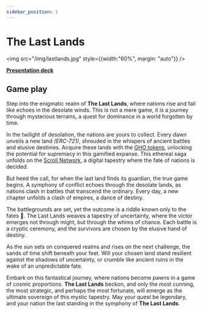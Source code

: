 ```yaml
---
sidebar_position: 1
---
```


# The Last Lands

<img src="/img/lastlands.jpg" style={{width:"60%", margin: "auto"}} />

[**Presentation deck**](https://docs.google.com/presentation/d/1QVZTLv0xdGNLfktdzUU-S07cI5fK6HfABocyB-_h8-8/edit?usp=sharing)

## Game play

Step into the enigmatic realm of **The Last Lands**, where nations rise and fall like echoes in the desolate winds. This is not a mere game, it is a journey through mysterious terrains, a quest for dominance in a world forgotten by time.

In the twilight of desolation, the nations are yours to collect. Every dawn unveils a new land *(ERC-721)*, shrouded in the whispers of ancient battles and elusive destinies. Acquire these lands with the [GHO tokens](https://docs.aave.com/faq/gho-stablecoin), unlocking the potential for supremacy in this gamified expanse. This ethereal saga unfolds on the [Scroll Network](https://scroll.io/), a digital tapestry where the fate of nations is decided.

But heed the call, for when the last land finds its guardian, the true game begins. A symphony of conflict echoes through the desolate lands, as nations clash in battles that transcend the ordinary. Every day, a new chapter unfolds a clash of empires, a dance of destiny.

The battlegrounds are set, yet the outcome is a riddle known only to the fates 🔮. The Last Lands weaves a tapestry of uncertainty, where the victor emerges not through might, but through the whims of chance. Each battle is a cryptic ceremony, and the survivors are chosen by the elusive hand of destiny.

As the sun sets on conquered realms and rises on the next challenge, the sands of time shift beneath your feet. Will your chosen land stand resilient against the shadows of uncertainty, or crumble like ancient ruins in the wake of an unpredictable fate. 

Embark on this fantastical journey, where nations become pawns in a game of cosmic proportions. **The Last Lands** beckon, and only the most cunning, the most strategic, and perhaps the most fortunate, will emerge as the ultimate sovereign of this mystic tapestry. May your quest be legendary, and your nation the last standing in the symphony of **The Last Lands**.